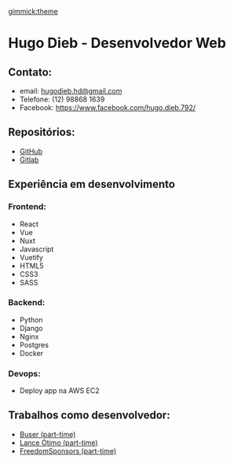 [gimmick:theme](simplex)

# Hugo Dieb - Desenvolvedor Web
## Contato:
* email: hugodieb.hd@gmail.com
* Telefone: (12) 98868 1639
* Facebook: https://www.facebook.com/hugo.dieb.792/


## Repositórios:
* [GitHub](https://github.com/hugodieb/)
* [Gitlab](https://gitlab.com/hugodieb/)

## Experiência em desenvolvimento
### Frontend:
* React
* Vue
* Nuxt
* Javascript
* Vuetify
* HTML5
* CSS3
* SASS

### Backend:
* Python
* Django
* Nginx
* Postgres
* Docker

### Devops:
* Deploy app na AWS EC2

## Trabalhos como desenvolvedor:
* [Buser (part-time)](https://www.buser.com.br/)
* [Lance Ótimo (part-time)](https://lanceotimo.com/)
* [FreedomSponsors (part-time)](https://freedomsponsors.org/)




